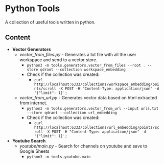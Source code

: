 # Python Tools

A collection of useful tools written in python.

## Content

- **Vector Generators**
  - _vector_from_files.py_ - Generates a txt file with all the user workspace and send to a vector store.
    - `python3 -m tools.generators.vector_from_files --root . --store qdrant --collection workspace_embedding`
    - Check if the collection was created:
      - `curl http://localhost:6333/collections/workspace_embedding/points/scroll -X POST -H "Content-Type: application/json" -d '{"limit": 1}';`
  - _vector_from_url.py_ - Generates vector data based on html extracted from internet.
    - `python3 -m tools.generators.vector_from_url --input urls.txt --store qdrant --collection url_embedding`
    - Check if the collection was created:
      - `curl http://localhost:6333/collections/url_embedding/points/scroll -X POST -H "Content-Type: application/json" -d '{"limit": 1}';`
- **Youtube Search**
  - _youtube/main.py_ - Search for channels on youtube and save to Google Sheets
    - `python3 -m tools.youtube.main`
